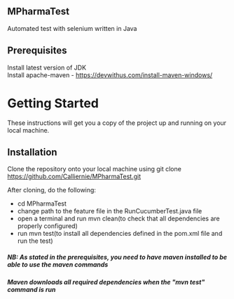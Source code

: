 ## MPharmaTest
Automated test with selenium written in Java

## Prerequisites
Install latest version of JDK\
Install apache-maven - https://devwithus.com/install-maven-windows/
 
# Getting Started
These instructions will get you a copy of the project up and running on your local machine.

## Installation
Clone the repository onto your local machine using git clone https://github.com/Calliernie/MPharmaTest.git

After cloning, do the following:

- cd MPharmaTest
- change path to the feature file in the RunCucumberTest.java file
- open a terminal and run mvn clean(to check that all dependencies are properly configured)
- run mvn test(to install all dependencies defined in the pom.xml file and run the test)
  
##### NB: As stated in the prerequisites, you need to have maven installed to be able to use the maven commands
##### Maven downloads all required dependencies when the "mvn test" command is run
 
